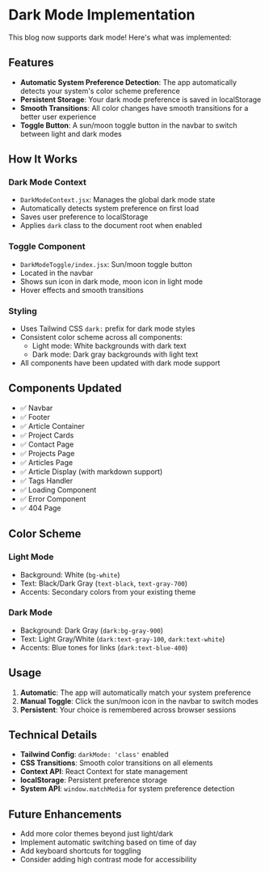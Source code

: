 # Dark Mode Implementation

This blog now supports dark mode! Here's what was implemented:

## Features

- **Automatic System Preference Detection**: The app automatically detects your system's color scheme preference
- **Persistent Storage**: Your dark mode preference is saved in localStorage
- **Smooth Transitions**: All color changes have smooth transitions for a better user experience
- **Toggle Button**: A sun/moon toggle button in the navbar to switch between light and dark modes

## How It Works

### Dark Mode Context
- `DarkModeContext.jsx`: Manages the global dark mode state
- Automatically detects system preference on first load
- Saves user preference to localStorage
- Applies `dark` class to the document root when enabled

### Toggle Component
- `DarkModeToggle/index.jsx`: Sun/moon toggle button
- Located in the navbar
- Shows sun icon in dark mode, moon icon in light mode
- Hover effects and smooth transitions

### Styling
- Uses Tailwind CSS `dark:` prefix for dark mode styles
- Consistent color scheme across all components:
  - Light mode: White backgrounds with dark text
  - Dark mode: Dark gray backgrounds with light text
- All components have been updated with dark mode support

## Components Updated

- ✅ Navbar
- ✅ Footer
- ✅ Article Container
- ✅ Project Cards
- ✅ Contact Page
- ✅ Projects Page
- ✅ Articles Page
- ✅ Article Display (with markdown support)
- ✅ Tags Handler
- ✅ Loading Component
- ✅ Error Component
- ✅ 404 Page

## Color Scheme

### Light Mode
- Background: White (`bg-white`)
- Text: Black/Dark Gray (`text-black`, `text-gray-700`)
- Accents: Secondary colors from your existing theme

### Dark Mode
- Background: Dark Gray (`dark:bg-gray-900`)
- Text: Light Gray/White (`dark:text-gray-100`, `dark:text-white`)
- Accents: Blue tones for links (`dark:text-blue-400`)

## Usage

1. **Automatic**: The app will automatically match your system preference
2. **Manual Toggle**: Click the sun/moon icon in the navbar to switch modes
3. **Persistent**: Your choice is remembered across browser sessions

## Technical Details

- **Tailwind Config**: `darkMode: 'class'` enabled
- **CSS Transitions**: Smooth color transitions on all elements
- **Context API**: React Context for state management
- **localStorage**: Persistent preference storage
- **System API**: `window.matchMedia` for system preference detection

## Future Enhancements

- Add more color themes beyond just light/dark
- Implement automatic switching based on time of day
- Add keyboard shortcuts for toggling
- Consider adding high contrast mode for accessibility
